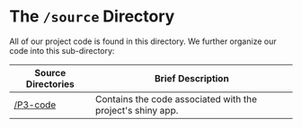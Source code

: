# The `/source` Directory

All of our project code is found in this directory.  We further organize our code into 
this sub-directory:

|Source Directories | Brief Description|
|---------------| -----------------|
|[/P3-code](./P3-code) | Contains the code associated with the project's shiny app. 
